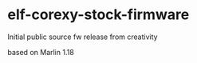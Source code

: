 # elf-corexy-stock-firmware

Initial public source fw release from creativity 

based on Marlin 1.18
